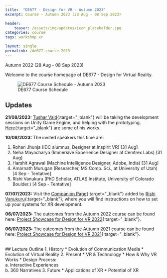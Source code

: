 ```yaml
---
title:  "DE677 - Design for VR - Autumn 2023"
excerpt: Course - Autumn 2023 (28 Aug - 08 Sep 2023)

header:
    teaser: /assets/img/updates/icon_placeholder.jpg
categories: course
tags: workshop xr

layout: single
permalink: /de677-course-2023
---
```

Autumn 2022 (28 Aug - 08 Sep 2023)

Welcome to the course homepage of DE677 - Design for Virtual Reality.

<figure class="align-center" style="width:100%;">
  <img src="{{ site.url }}{{ site.baseurl }}\assets\img\course\de677-schedule-autumn2023.png" alt="DE677 Course Schedule - Autumn 2023">
  <figcaption>DE677 Course Schedule</figcaption>
</figure>

## Updates

**21/08/2023:** [Tushar Vaid](https://github.com/tusharvaid30){:target="_blank"} will be taking the development sessions on Unity Game Engine, and helping with the prototyping. [Here](https://loopinteractive.itch.io/){:target="_blank"} are some of his works.

**10/08/2023:** The invited speakers this time are:
1. Rohan Jhunja (IDC alumnus, Designer at Inspirit VR) [31 Aug]
2. Neha Mayacharya (Immersive Experience Designer at Cemtrex Labs)  [31 Aug]
3. Harshit Agrawal (Machine Intelligence Designer, Adobe, India)  [31 Aug]
4. Amarnath Murugan (Researcher, MS Comp. Sci., at University of Utah) [4 Sep - Tentative]
5. Rishi Vanukuru (PhD Scholar, ATLAS Institute, University of Colorado Boulder.) [4 Sep - Tentative]

**07/07/2023:** Visit the [Companion Page](#){:target="_blank"} added by [Rishi Vanukuru](https://rishivanukuru.com/){:target="_blank"}, where you will find instructions on how to set up your systems for XR development.

**06/07/2023:** The outcomes from the Autumn 2022 course can be found here: [Project Showcase for Design for VR 2022](https://imxd.in/de677-showcase-2022){:target="_blank"}.

**06/07/2023:** The outcomes from the Autumn 2021 course can be found here: [Project Showcase for Design for VR 2021](https://imxd.in/de677-showcase-2021){:target="_blank"}.

<br>
## Lecture Outline
1.  History
    * Evolution of Communication Media
    * Evolution of Virtual Reality
2.  Present
    * VR & Technology
    * How & Why VR Works
    * Design Process: <br>
      a. Interactive Experiences <br>
      b. 360 Narratives
3.  Future
    * Applications of XR
    * Potential of XR


